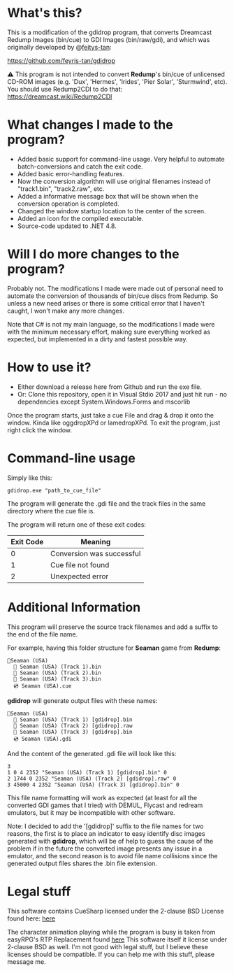 

# What's this?

This is a modification of the gdidrop program, that converts Dreamcast Redump Images (bin/cue) to GDI Images (bin/raw/gdi), and which was originally developed by @[feitys-tan](https://github.com/feyris-tan):

https://github.com/feyris-tan/gdidrop

⚠️ This program is not intended to convert **Redump**'s bin/cue of unlicensed CD-ROM images (e.g. 'Dux', 'Hermes', 'Irides', 'Pier Solar', 'Sturmwind', etc). You should use Redump2CDI to do that: https://dreamcast.wiki/Redump2CDI

# What changes I made to the program?

 - Added basic support for command-line usage. Very helpful to
   automate batch-conversions and catch the exit code.
 - Added basic error-handling features.
 - Now the conversion algorithm will use original filenames instead of
   "track1.bin", "track2.raw", etc.
 - Added a informative message box that will be shown when the
   conversion operation is completed.
 - Changed the window startup location to the center of the screen.
 - Added an icon for the compiled executable.
 - Source-code updated to .NET 4.8.

# Will I do more changes to the program?

Probably not. The modifications I made were made out of personal need to automate the conversion of thousands of bin/cue discs from Redump. So unless a new need arises or there is some critical error that I haven't caught, I won't make any more changes. 

Note that C# is not my main language, so the modifications I made were with the minimum necessary effort, making sure everything worked as expected, but implemented in a dirty and fastest possible way.

# How to use it?
- Either download a release here from Github and run the exe file.
- Or: Clone this repository, open it in Visual Stdio 2017 and just hit run - no dependencies except System.Windows.Forms and mscorlib

Once the program starts, just take a cue File and drag & drop it onto the window. Kinda like oggdropXPd or lamedropXPd.
To exit the program, just right click the window.

# Command-line usage

Simply like this:

    gdidrop.exe "path_to_cue_file"

The program will generate the .gdi file and the track files in the same directory where the cue file is.

The program will return one of these exit codes:

| Exit Code  | Meaning  |
|---|---|
| 0  | Conversion was successful  |
| 1  | Cue file not found  | 
|  2 | Unexpected error  |  

# Additional Information

This program will preserve the source track filenames and add a suffix to the end of the file name. 

For example, having this folder structure for **Seaman** game from **Redump**:

    📁Seaman (USA)
      📄 Seaman (USA) (Track 1).bin 
      📄 Seaman (USA) (Track 2).bin 
      📄 Seaman (USA) (Track 3).bin 
      💿 Seaman (USA).cue

**gdidrop** will generate output files with these names:

    📁Seaman (USA)
      📄 Seaman (USA) (Track 1) [gdidrop].bin
      📄 Seaman (USA) (Track 2) [gdidrop].raw
      📄 Seaman (USA) (Track 3) [gdidrop].bin
      💿 Seaman (USA).gdi

And the content of the generated .gdi file will look like this:

    3
    1 0 4 2352 "Seaman (USA) (Track 1) [gdidrop].bin" 0
    2 1744 0 2352 "Seaman (USA) (Track 2) [gdidrop].raw" 0
    3 45000 4 2352 "Seaman (USA) (Track 3) [gdidrop].bin" 0

This file name formatting will work as expected (at least for all the converted GDI games that I tried) with DEMUL, Flycast and redream emulators, but it may be incompatible with other software.

Note: I decided to add the '[gdidrop]' suffix to the file names for two reasons, the first is to place an indicator to easy identify disc images generated with **gdidrop**, which will be of help to guess the cause of the problem if in the future the converted image presents any issue in a emulator, and the second reason is to avoid file name collisions since the generated output files shares the .bin file extension.

# Legal stuff
This software contains CueSharp licensed under the 2-clause BSD License found here: [here](https://wyday.com/bsd-license.php)

The character animation playing while the program is busy is taken from easyRPG's RTP Replacement found [here](https://github.com/EasyRPG/RTP) 
This software itself it license under 2-clause BSD as well. I'm not good with legal stuff, but I believe these licenses should be compatible. If you can help me with this stuff, please message me.
